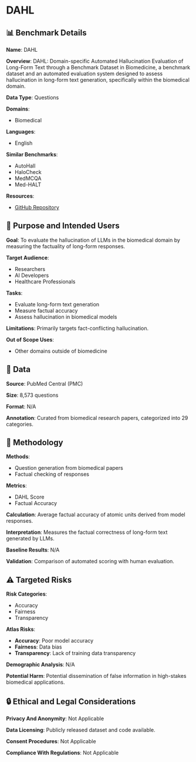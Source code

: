 # DAHL

## 📊 Benchmark Details

**Name**: DAHL

**Overview**: DAHL: Domain-specific Automated Hallucination Evaluation of Long-Form Text through a Benchmark Dataset in Biomedicine, a benchmark dataset and an automated evaluation system designed to assess hallucination in long-form text generation, specifically within the biomedical domain.

**Data Type**: Questions

**Domains**:
- Biomedical

**Languages**:
- English

**Similar Benchmarks**:
- AutoHall
- HaloCheck
- MedMCQA
- Med-HALT

**Resources**:
- [GitHub Repository](https://github.com/seemdog/DAHL)

## 🎯 Purpose and Intended Users

**Goal**: To evaluate the hallucination of LLMs in the biomedical domain by measuring the factuality of long-form responses.

**Target Audience**:
- Researchers
- AI Developers
- Healthcare Professionals

**Tasks**:
- Evaluate long-form text generation
- Measure factual accuracy
- Assess hallucination in biomedical models

**Limitations**: Primarily targets fact-conflicting hallucination.

**Out of Scope Uses**:
- Other domains outside of biomedicine

## 💾 Data

**Source**: PubMed Central (PMC)

**Size**: 8,573 questions

**Format**: N/A

**Annotation**: Curated from biomedical research papers, categorized into 29 categories.

## 🔬 Methodology

**Methods**:
- Question generation from biomedical papers
- Factual checking of responses

**Metrics**:
- DAHL Score
- Factual Accuracy

**Calculation**: Average factual accuracy of atomic units derived from model responses.

**Interpretation**: Measures the factual correctness of long-form text generated by LLMs.

**Baseline Results**: N/A

**Validation**: Comparison of automated scoring with human evaluation.

## ⚠️ Targeted Risks

**Risk Categories**:
- Accuracy
- Fairness
- Transparency

**Atlas Risks**:
- **Accuracy**: Poor model accuracy
- **Fairness**: Data bias
- **Transparency**: Lack of training data transparency

**Demographic Analysis**: N/A

**Potential Harm**: Potential dissemination of false information in high-stakes biomedical applications.

## 🔒 Ethical and Legal Considerations

**Privacy And Anonymity**: Not Applicable

**Data Licensing**: Publicly released dataset and code available.

**Consent Procedures**: Not Applicable

**Compliance With Regulations**: Not Applicable
